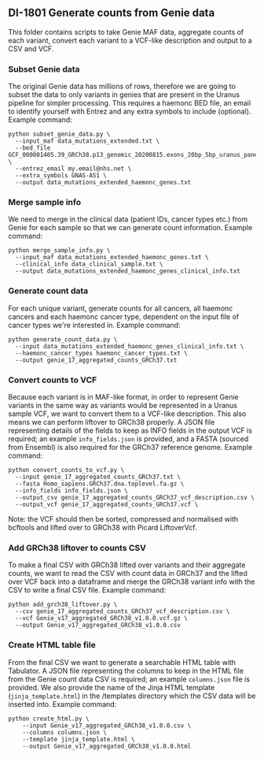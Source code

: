 ## DI-1801 Generate counts from Genie data
This folder contains scripts to take Genie MAF data, aggregate counts of each variant,
convert each variant to a VCF-like description and output to a CSV and VCF.

### Subset Genie data
The original Genie data has millions of rows, therefore we are going to subset the data to only variants in genies that are present in the Uranus pipeline for simpler processing. This requires a haemonc BED file, an email to identify yourself with Entrez and any extra symbols to include (optional).
Example command:
```
python subset_genie_data.py \
  --input_maf data_mutations_extended.txt \
  --bed_file GCF_000001405.39_GRCh38.p13_genomic_20200815.exons_20bp_5bp_uranus_panel_v1.0.0.bed \
  --entrez_email my.email@nhs.net \
  --extra_symbols GNAS-AS1 \
  --output data_mutations_extended_haemonc_genes.txt
```

### Merge sample info
We need to merge in the clinical data (patient IDs, cancer types etc.) from Genie for each sample so that we can generate
count information.
Example command:
```
python merge_sample_info.py \
  --input_maf data_mutations_extended_haemonc_genes.txt \
  --clinical_info data_clinical_sample.txt \
  --output data_mutations_extended_haemonc_genes_clinical_info.txt
```

### Generate count data
For each unique variant, generate counts for all cancers, all haemonc cancers and each
haemonc cancer type, dependent on the input file of cancer types we're interested in.
Example command:
```
python generate_count_data.py \
  --input data_mutations_extended_haemonc_genes_clinical_info.txt \
  --haemonc_cancer_types haemonc_cancer_types.txt \
  --output genie_17_aggregated_counts_GRCh37.txt
```

### Convert counts to VCF
Because each variant is in MAF-like format, in order to represent Genie variants in the same way
as variants would be represented in a Uranus sample VCF, we want to convert them to a VCF-like
description. This also means we can perform liftover to GRCh38 properly.
A JSON file representing details of the fields to keep as INFO fields in the output VCF is required;
an example `info_fields.json` is provided, and a FASTA (sourced from Ensembl) is also required for the GRCh37 reference genome.
Example command:
```
python convert_counts_to_vcf.py \
  --input genie_17_aggregated_counts_GRCh37.txt \
  --fasta Homo_sapiens.GRCh37.dna.toplevel.fa.gz \
  --info_fields info_fields.json \
  --output_csv genie_17_aggregated_counts_GRCh37_vcf_description.csv \
  --output_vcf genie_17_aggregated_counts_GRCh37.vcf \
```

Note: the VCF should then be sorted, compressed and normalised with bcftools and lifted over to GRCh38 with Picard LiftoverVcf.

### Add GRCh38 liftover to counts CSV
To make a final CSV with GRCh38 lifted over variants and their aggregate counts, we want to read the CSV with count data in GRCh37 and the lifted over VCF back into a dataframe and merge the GRCh38 variant info with the CSV to write a final CSV file.
Example command:
```
python add_grch38_liftover.py \
  --csv genie_17_aggregated_counts_GRCh37_vcf_description.csv \
  --vcf Genie_v17_aggregated_GRCh38_v1.0.0.vcf.gz \
  --output Genie_v17_aggregated_GRCh38_v1.0.0.csv
```

### Create HTML table file
From the final CSV we want to generate a searchable HTML table with Tabulator.
A JSON file representing the columns to keep in the HTML file from the Genie count data CSV is required; an example `columns.json` file is provided. We also provide the name of the Jinja HTML template (`jinja_template.html`) in the /templates directory which the CSV data will be inserted into.
Example command:
```
python create_html.py \
    --input Genie_v17_aggregated_GRCh38_v1.0.0.csv \
    --columns columns.json \
    --template jinja_template.html \
    --output Genie_v17_aggregated_GRCh38_v1.0.0.html
```
